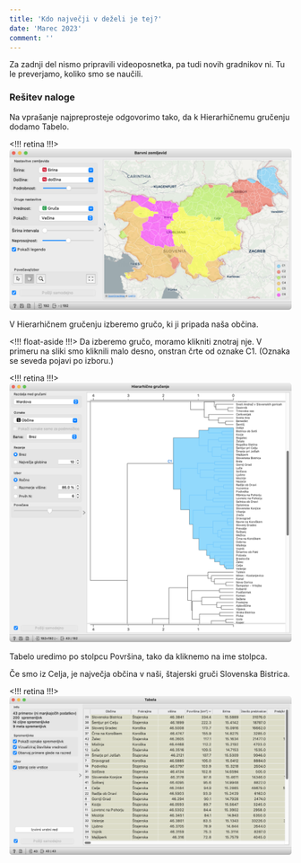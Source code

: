 ```yaml
---
title: 'Kdo največji v deželi je tej?'
date: 'Marec 2023'
comment: ''
---
```


Za zadnji del nismo pripravili videoposnetka, pa tudi novih gradnikov ni. Tu le preverjamo, koliko smo se naučili.

### Rešitev naloge

Na vprašanje najpreprosteje odgovorimo tako, da k Hierarhičnemu gručenju dodamo Tabelo.

<!!! retina !!!>
![](zemljevid-6.png)

V Hierarhičnem gručenju izberemo gručo, ki ji pripada naša občina.

<!!! float-aside !!!>
Da izberemo gručo, moramo klikniti znotraj nje. V primeru na sliki smo kliknili malo desno, onstran črte od oznake C1. (Oznaka se seveda pojavi po izboru.)

<!!! retina !!!>
![](gruca.png)

Tabelo uredimo po stolpcu Površina, tako da kliknemo na ime stolpca.

Če smo iz Celja, je največja občina v naši, štajerski gruči Slovenska Bistrica.

<!!! retina !!!>
![](tabela.png)
